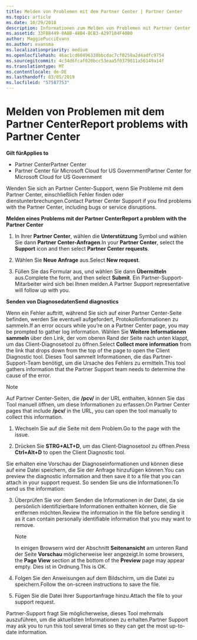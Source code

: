 ```yaml
---
title: Melden von Problemen mit dem Partner Center | Partner Center
ms.topic: article
ms.date: 10/29/2018
description: Informationen zum Melden von Problemen mit Partner Center und zum Sammeln von Diagnoseinformationen für unser Support-Team.
ms.assetid: 33FB8449-0A8B-48B4-8CB3-A297104F40B0
author: MaggiePucciEvans
ms.author: evansma
ms.localizationpriority: medium
ms.openlocfilehash: 46ac1cd60496338bbcdac7cf0258a2d4adfc9754
ms.sourcegitcommit: 4c34d6fcaf020bcc53eaa5f0379011a56149a14f
ms.translationtype: MT
ms.contentlocale: de-DE
ms.lasthandoff: 03/05/2019
ms.locfileid: "57587753"
---
```

# <a name="report-problems-with-partner-center"></a><span data-ttu-id="80067-103">Melden von Problemen mit dem Partner Center</span><span class="sxs-lookup"><span data-stu-id="80067-103">Report problems with Partner Center</span></span>

<span data-ttu-id="80067-104">**Gilt für**</span><span class="sxs-lookup"><span data-stu-id="80067-104">**Applies to**</span></span>

-  <span data-ttu-id="80067-105">Partner Center</span><span class="sxs-lookup"><span data-stu-id="80067-105">Partner Center</span></span>
-  <span data-ttu-id="80067-106">Partner Center für Microsoft Cloud for US Government</span><span class="sxs-lookup"><span data-stu-id="80067-106">Partner Center for Microsoft Cloud for US Government</span></span>


<span data-ttu-id="80067-107">Wenden Sie sich an Partner Center-Support, wenn Sie Probleme mit dem Partner Center, einschließlich Fehler finden oder dienstunterbrechungen.</span><span class="sxs-lookup"><span data-stu-id="80067-107">Contact Partner Center Support if you find problems with the Partner Center, including bugs or service disruptions.</span></span>

<span data-ttu-id="80067-108">**Melden eines Problems mit der Partner Center**</span><span class="sxs-lookup"><span data-stu-id="80067-108">**Report a problem with the Partner Center**</span></span>

1.  <span data-ttu-id="80067-109">In Ihrer **Partner Center**, wählen die **Unterstützung** Symbol und wählen Sie dann **Partner Center-Anfragen**.</span><span class="sxs-lookup"><span data-stu-id="80067-109">In your **Partner Center**, select the **Support** icon and then select **Partner Center requests**.</span></span>

2.  <span data-ttu-id="80067-110">Wählen Sie **Neue Anfrage** aus.</span><span class="sxs-lookup"><span data-stu-id="80067-110">Select **New request**.</span></span>

3.  <span data-ttu-id="80067-111">Füllen Sie das Formular aus, und wählen Sie dann **Übermitteln** aus.</span><span class="sxs-lookup"><span data-stu-id="80067-111">Complete the form, and then select **Submit**.</span></span> <span data-ttu-id="80067-112">Ein Partner-Support-Mitarbeiter wird sich bei Ihnen melden.</span><span class="sxs-lookup"><span data-stu-id="80067-112">A Partner Support representative will follow up with you.</span></span>

<span data-ttu-id="80067-113">**Senden von Diagnosedaten**</span><span class="sxs-lookup"><span data-stu-id="80067-113">**Send diagnostics**</span></span>

<span data-ttu-id="80067-114">Wenn ein Fehler auftritt, während Sie sich auf einer Partner Center-Seite befinden, werden Sie eventuell aufgefordert, Protokollinformationen zu sammeln.</span><span class="sxs-lookup"><span data-stu-id="80067-114">If an error occurs while you’re on a Partner Center page, you may be prompted to gather log information.</span></span> <span data-ttu-id="80067-115">Wählen Sie **Weitere Informationen sammeln** über den Link, der vom oberen Rand der Seite nach unten klappt, um das Client-Diagnosetool zu öffnen.</span><span class="sxs-lookup"><span data-stu-id="80067-115">Select **Collect more information** from the link that drops down from the top of the page to open the Client Diagnostic tool.</span></span> <span data-ttu-id="80067-116">Dieses Tool sammelt Informationen, die das Partner-Support-Team benötigt, um die Ursache des Fehlers zu ermitteln.</span><span class="sxs-lookup"><span data-stu-id="80067-116">This tool gathers information that the Partner Support team needs to determine the cause of the error.</span></span> 

>[!NOTE]
><span data-ttu-id="80067-117">Auf Partner Center-Seiten, die **/pcv/** in der URL enthalten, können Sie das Tool manuell öffnen, um diese Informationen zu erfassen.</span><span class="sxs-lookup"><span data-stu-id="80067-117">On Partner Center pages that include **/pcv/** in the URL, you can open the tool manually to collect this information.</span></span>

1.  <span data-ttu-id="80067-118">Wechseln Sie auf die Seite mit dem Problem.</span><span class="sxs-lookup"><span data-stu-id="80067-118">Go to the page with the issue.</span></span>

2.  <span data-ttu-id="80067-119">Drücken Sie **STRG+ALT+D**, um das Client-Diagnosetool zu öffnen.</span><span class="sxs-lookup"><span data-stu-id="80067-119">Press **Ctrl+Alt+D** to open the Client Diagnostic tool.</span></span>

<span data-ttu-id="80067-120">Sie erhalten eine Vorschau der Diagnoseinformationen und können diese auf eine Datei speichern, die Sie der Anfrage hinzufügen können.</span><span class="sxs-lookup"><span data-stu-id="80067-120">You can preview the diagnostic information and then save it to a file that you can attach in your support request.</span></span> <span data-ttu-id="80067-121">So senden Sie uns die Informationen:</span><span class="sxs-lookup"><span data-stu-id="80067-121">To send us the information:</span></span>

3.  <span data-ttu-id="80067-122">Überprüfen Sie vor dem Senden die Informationen in der Datei, da sie persönlich identifizierbare Informationen enthalten können, die Sie entfernen möchten.</span><span class="sxs-lookup"><span data-stu-id="80067-122">Review the information in the file before sending it as it can contain personally identifiable information that you may want to remove.</span></span> 

    >[!NOTE]
    ><span data-ttu-id="80067-123">In einigen Browsern wird der Abschnitt **Seitenansicht** am unteren Rand der Seite **Vorschau** möglicherweise leer angezeigt.</span><span class="sxs-lookup"><span data-stu-id="80067-123">In some browsers, the **Page View** section at the bottom of the **Preview** page may appear empty.</span></span> <span data-ttu-id="80067-124">Dies ist in Ordnung.</span><span class="sxs-lookup"><span data-stu-id="80067-124">This is OK.</span></span>

4.  <span data-ttu-id="80067-125">Folgen Sie den Anweisungen auf dem Bildschirm, um die Datei zu speichern.</span><span class="sxs-lookup"><span data-stu-id="80067-125">Follow the on-screen instructions to save the file.</span></span>

5.  <span data-ttu-id="80067-126">Fügen Sie die Datei Ihrer Supportanfrage hinzu.</span><span class="sxs-lookup"><span data-stu-id="80067-126">Attach the file to your support request.</span></span>

<span data-ttu-id="80067-127">Partner-Support fragt Sie möglicherweise, dieses Tool mehrmals auszuführen, um die aktuellsten Informationen zu erhalten.</span><span class="sxs-lookup"><span data-stu-id="80067-127">Partner Support may ask you to run this tool several times so they can get the most up-to-date information.</span></span>

